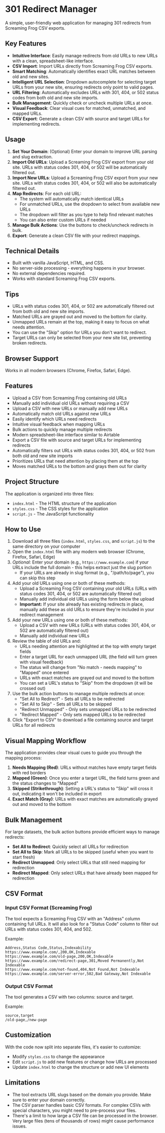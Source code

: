 # 301 Redirect Manager

A simple, user-friendly web application for managing 301 redirects from Screaming Frog CSV exports.

## Key Features

- **Intuitive Interface**: Easily manage redirects from old URLs to new URLs with a clean, spreadsheet-like interface.
- **CSV Import**: Import URLs directly from Screaming Frog CSV exports.
- **Smart Matching**: Automatically identifies exact URL matches between old and new sites.
- **Intelligent URL Selection**: Dropdown autocomplete for selecting target URLs from your new site, ensuring redirects only point to valid pages.
- **URL Filtering**: Automatically excludes URLs with 301, 404, or 502 status codes from both old and new site imports.
- **Bulk Management**: Quickly check or uncheck multiple URLs at once.
- **Visual Feedback**: Clear visual cues for matched, unmatched, and mapped URLs.
- **CSV Export**: Generate a clean CSV with source and target URLs for implementing redirects.

## Usage

1. **Set Your Domain**: (Optional) Enter your domain to improve URL parsing and slug extraction.
2. **Import Old URLs**: Upload a Screaming Frog CSV export from your old site. URLs with status codes 301, 404, or 502 will be automatically filtered out.
3. **Import New URLs**: Upload a Screaming Frog CSV export from your new site. URLs with status codes 301, 404, or 502 will also be automatically filtered out.
4. **Map Redirects**: For each old URL:
   - The system will automatically match identical URLs
   - For unmatched URLs, use the dropdown to select from available new URLs
   - The dropdown will filter as you type to help find relevant matches
   - You can also enter custom URLs if needed
5. **Manage Bulk Actions**: Use the buttons to check/uncheck redirects in bulk.
6. **Export**: Generate a clean CSV file with your redirect mappings.

## Technical Details

- Built with vanilla JavaScript, HTML, and CSS.
- No server-side processing - everything happens in your browser.
- No external dependencies required.
- Works with standard Screaming Frog CSV exports.

## Tips

- URLs with status codes 301, 404, or 502 are automatically filtered out from both old and new site imports.
- Matched URLs are grayed out and moved to the bottom for clarity.
- Unmapped URLs remain at the top, making it easy to focus on what needs attention.
- You can use the "Skip" option for URLs you don't want to redirect.
- Target URLs can only be selected from your new site list, preventing broken redirects.

## Browser Support

Works in all modern browsers (Chrome, Firefox, Safari, Edge).

## Features

- Upload a CSV from Screaming Frog containing old URLs
- Manually add individual old URLs without requiring a CSV
- Upload a CSV with new URLs or manually add new URLs
- Automatically match old URLs against new URLs
- Easily identify which URLs need redirects
- Intuitive visual feedback when mapping URLs
- Bulk actions to quickly manage multiple redirects
- Modern spreadsheet-like interface similar to Airtable
- Export a CSV file with source and target URLs for implementing redirects
- Automatically filters out URLs with status codes 301, 404, or 502 from both old and new site imports
- Prioritizes URLs that need attention by placing them at the top
- Moves matched URLs to the bottom and grays them out for clarity

## Project Structure

The application is organized into three files:
- `index.html` - The HTML structure of the application
- `styles.css` - The CSS styles for the application
- `script.js` - The JavaScript functionality

## How to Use

1. Download all three files (`index.html`, `styles.css`, and `script.js`) to the same directory on your computer
2. Open the `index.html` file with any modern web browser (Chrome, Firefox, Safari, Edge)
3. *Optional:* Enter your domain (e.g., `https://www.example.com`) if your URLs include the full domain - this helps extract just the slug portion
   - If your URLs are already in slug format (e.g., "/path/to/page"), you can skip this step
4. Add your old URLs using one or both of these methods:
   - Upload a Screaming Frog CSV containing your old URLs (URLs with status codes 301, 404, or 502 are automatically filtered out)
   - Manually add individual old URLs using the form below the upload
   - **Important:** If your site already has existing redirects in place, manually add these as old URLs to ensure they're included in your redirect management
5. Add your new URLs using one or both of these methods:
   - Upload a CSV with new URLs (URLs with status codes 301, 404, or 502 are automatically filtered out)
   - Manually add individual new URLs
6. Review the table of old URLs and:
   - URLs needing attention are highlighted at the top with empty target fields
   - Enter a target URL for each unmapped URL (the field will turn green with visual feedback)
   - The status will change from "No match - needs mapping" to "Mapped" once entered
   - URLs with exact matches are grayed out and moved to the bottom
   - You can set a URL's status to "Skip" from the dropdown (it will be crossed out)
7. Use the bulk action buttons to manage multiple redirects at once:
   - "Set All to Redirect" - Sets all URLs to be redirected
   - "Set All to Skip" - Sets all URLs to be skipped
   - "Redirect Unmapped" - Only sets unmapped URLs to be redirected
   - "Redirect Mapped" - Only sets mapped URLs to be redirected
8. Click "Export to CSV" to download a file containing source and target URLs for all redirects

## Visual Mapping Workflow

The application provides clear visual cues to guide you through the mapping process:

1. **Needs Mapping (Red)**: URLs without matches have empty target fields with red borders
2. **Mapped (Green)**: Once you enter a target URL, the field turns green and the status changes to "Mapped"
3. **Skipped (Strikethrough)**: Setting a URL's status to "Skip" will cross it out, indicating it won't be included in export
4. **Exact Match (Gray)**: URLs with exact matches are automatically grayed out and moved to the bottom

## Bulk Management

For large datasets, the bulk action buttons provide efficient ways to manage redirects:

- **Set All to Redirect**: Quickly select all URLs for redirection
- **Set All to Skip**: Mark all URLs to be skipped (useful when you want to start fresh)
- **Redirect Unmapped**: Only select URLs that still need mapping for redirection
- **Redirect Mapped**: Only select URLs that have already been mapped for redirection

## CSV Format

### Input CSV Format (Screaming Frog)
The tool expects a Screaming Frog CSV with an "Address" column containing full URLs. It will also look for a "Status Code" column to filter out URLs with status codes 301, 404, and 502.

Example:
```
Address,Status Code,Status,Indexability
https://www.example.com/,200,OK,Indexable
https://www.example.com/old-page,200,OK,Indexable
https://www.example.com/redirect-page,301,Moved Permanently,Not Indexable
https://www.example.com/not-found,404,Not Found,Not Indexable
https://www.example.com/server-error,502,Bad Gateway,Not Indexable
```

### Output CSV Format
The tool generates a CSV with two columns: source and target.

Example:
```
source,target
/old-page,/new-page
```

## Customization

With the code now split into separate files, it's easier to customize:

- Modify `styles.css` to change the appearance
- Edit `script.js` to add new features or change how URLs are processed
- Update `index.html` to change the structure or add new UI elements

## Limitations

- The tool extracts URL slugs based on the domain you provide. Make sure to enter your domain correctly.
- The CSV parser handles basic CSV formats. For complex CSVs with special characters, you might need to pre-process your files.
- There's a limit to how large a CSV file can be processed in the browser. Very large files (tens of thousands of rows) might cause performance issues.

